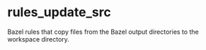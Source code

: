 # rules_update_src
Bazel rules that copy files from the Bazel output directories to the workspace directory.
